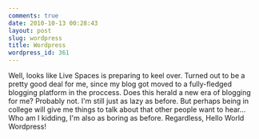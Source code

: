 ```yaml
---
comments: true
date: 2010-10-13 00:28:43
layout: post
slug: wordpress
title: Wordpress
wordpress_id: 361
---
```


Well, looks like Live Spaces is preparing to keel over. Turned out to be a pretty good deal for me, since my blog got moved to a fully-fledged blogging platform in the proccess. Does this herald a new era of blogging for me? Probably not. I'm still just as lazy as before. But perhaps being in college will give me things to talk about that other people want to hear... Who am I kidding, I'm also as boring as before. Regardless, Hello World Wordpress!
